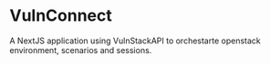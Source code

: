 # VulnConnect
A NextJS application using VulnStackAPI to orchestarte openstack environment, scenarios and sessions.
